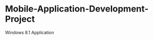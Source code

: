 Mobile-Application-Development-Project
======================================

Windows 8.1 Application 

